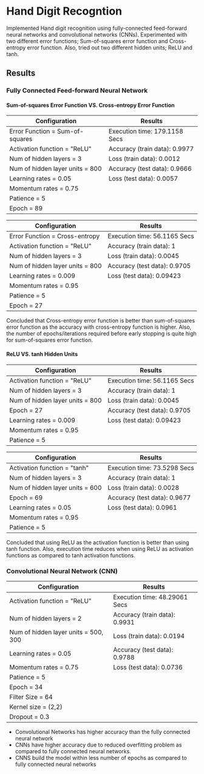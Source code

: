 # Hand Digit Recogntion

Implemented Hand digit recognition using fully-connected feed-forward neural networks and convolutional networks (CNNs). Experimented with two different error functions; Sum-of-squares error function and Cross-entropy error function. Also, tried out two different hidden units; ReLU and tanh. 

## Results

### Fully Connected Feed-forward Neural Network

#### Sum-of-squares Error Function VS. Cross-entropy Error Function
| Configuration | Results |
| -- | -- |
| Error Function = Sum-of-squares | Execution time: 179.1158 Secs |
| Activation function = "ReLU" | Accuracy (train data): 0.9977 |
| Num of hidden layers = 3 | Loss (train data): 0.0012 |
| Num of hidden layer units = 800 | Accuracy (test data): 0.9666 |
| Learning rates = 0.05 | Loss (test data): 0.0057 |
| Momentum rates = 0.75 |
| Patience = 5 |
| Epoch = 89 | 

| Configuration | Results |
| -- | -- |
| Error Function = Cross-entropy | Execution time: 56.1165 Secs |
| Activation function = "ReLU" | Accuracy (train data): 1 |
| Num of hidden layers = 3 | Loss (train data): 0.0045 |
| Num of hidden layer units = 800 | Accuracy (test data): 0.9705 |
| Learning rates = 0.009 | Loss (test data): 0.09423 |
| Momentum rates = 0.95 |
| Patience = 5 |
| Epoch = 27 |

Concluded that Cross-entropy error function is better than sum-of-squares error function as the accuracy with cross-entropy function is higher. Also, the number of epochs/iterations required before early stopping is quite high for sum-of-squares error function.

#### ReLU VS. tanh Hidden Units

| Configuration | Results |
| -- | -- |
| Activation function = "ReLU" | Execution time: 56.1165 Secs |
| Num of hidden layers = 3 | Accuracy (train data): 1 |
| Num of hidden layer units = 800 | Loss (train data): 0.0045 |
| Epoch = 27 | Accuracy (test data): 0.9705 |
| Learning rates = 0.009 | Loss (test data): 0.09423 |
| Momentum rates = 0.95 |
| Patience = 5 |

| Configuration | Results |
| -- | -- |
| Activation function = "tanh" | Execution time: 73.5298 Secs |
| Num of hidden layers = 3 | Accuracy (train data): 1 |
| Num of hidden layer units = 600 | Loss (train data): 0.0028 |
| Epoch = 69 | Accuracy (test data): 0.9677 |
| Learning rates = 0.05 | Loss (test data): 0.0961 |
| Momentum rates = 0.95 |
| Patience = 5 |

Concluded that using ReLU as the activation function is better than using tanh function. Also, execution time reduces when using ReLU as activation functions as compared to tanh activation functions.


### Convolutional Neural Network (CNN)

| Configuration | Results |
| -- | -- |
| Activation function = "ReLU" | Execution time: 48.29061 Secs |
| Num of hidden layers = 2 | Accuracy (train data): 0.9931 |
| Num of hidden layer units = 500, 300 | Loss (train data): 0.0194 |
| Learning rates = 0.05 | Accuracy (test data): 0.9788 |
| Momentum rates = 0.75 | Loss (test data): 0.0736 |
| Patience = 5 |
| Epoch = 34 |
| Filter Size = 64 |
| Kernel size = (2,2) |
| Dropout = 0.3 |

* Convolutional Networks has higher accuracy than the fully connected neural network
* CNNs have higher accuracy due to reduced overfitting problem as compared to fully connected neural networks.
* CNNS build the model within less number of epochs as compared to fully connected neural networks
